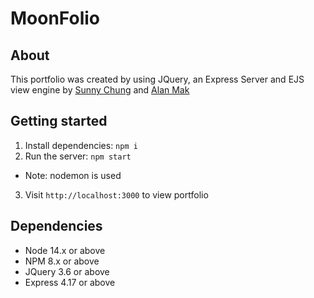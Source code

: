 MoonFolio
=========

## About
This portfolio was created by using JQuery, an Express Server and EJS view engine by [Sunny Chung](https://github.com/yatyichung) and [Alan Mak](https://github.com/alan-mak) 

## Getting started
1. Install dependencies: `npm i`
2. Run the server: `npm start`
  - Note: nodemon is used
3. Visit `http://localhost:3000` to view portfolio

## Dependencies
- Node 14.x or above
- NPM 8.x or above
- JQuery 3.6 or above
- Express 4.17 or above